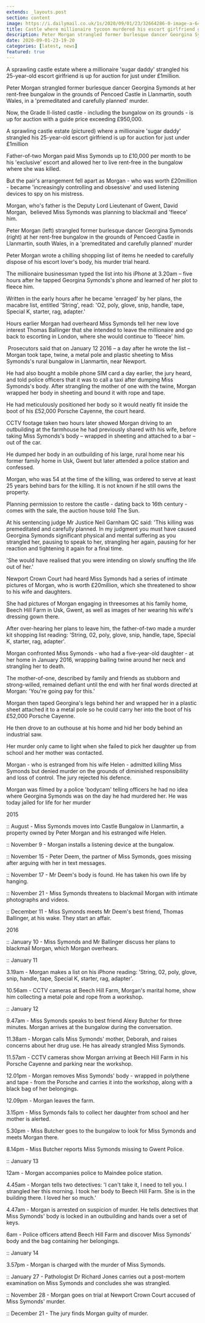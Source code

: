 ```yaml
---
extends: _layouts.post
section: content
image: https://i.dailymail.co.uk/1s/2020/09/01/23/32664286-0-image-a-64_1598997996574.jpg 
title: Castle where millionaire tycoon murdered his escort girlfriend goes up for sale for nearly £1million 
description: Peter Morgan strangled former burlesque dancer Georgina Symonds at her rent-free bungalow in the grounds of Pencoed Castle in Llanmartin. Now the castle estate is up for auction. 
date: 2020-09-01-23-19-20 
categories: [latest, news] 
featured: true 
--- 
```

A sprawling castle estate where a millionaire 'sugar daddy' strangled his 25-year-old escort girlfriend is up for auction for just under £1million.

Peter Morgan strangled former burlesque dancer Georgina Symonds at her rent-free bungalow in the grounds of Pencoed Castle in Llanmartin, south Wales, in a 'premeditated and carefully planned' murder.

Now, the Grade II-listed castle - including the bungalow on its grounds - is up for auction with a guide price exceeding £950,000.

A sprawling castle estate (pictured) where a millionaire 'sugar daddy' strangled his 25-year-old escort girlfriend is up for auction for just under £1million

Father-of-two Morgan paid Miss Symonds up to £10,000 per month to be his 'exclusive' escort and allowed her to live rent-free in the bungalow where she was killed. 

But the pair's arrangement fell apart as Morgan - who was worth £20million - became 'increasingly controlling and obsessive' and used listening devices to spy on his mistress.

Morgan, who's father is the Deputy Lord Lieutenant of Gwent, David Morgan,  believed Miss Symonds was planning to blackmail and 'fleece' him.

Peter Morgan (left) strangled former burlesque dancer Georgina Symonds (right) at her rent-free bungalow in the grounds of Pencoed Castle in Llanmartin, south Wales, in a 'premeditated and carefully planned' murder

Peter Morgan wrote a chilling shopping list of items he needed to carefully dispose of his escort lover's body, his murder trial heard.

The millionaire businessman typed the list into his iPhone at 3.20am – five hours after he tapped Georgina Symonds's phone and learned of her plot to fleece him.

Written in the early hours after he became 'enraged' by her plans, the macabre list, entitled 'String', read: 'O2, poly, glove, snip, handle, tape, Special K, starter, rag, adapter.' 

Hours earlier Morgan had overheard Miss Symonds tell her new love interest Thomas Ballinger that she intended to leave the millionaire and go back to escorting in London, where she would continue to 'fleece' him.

 Prosecutors said that on January 12 2016 – a day after he wrote the list – Morgan took tape, twine, a metal pole and plastic sheeting to Miss Symonds's rural bungalow in Llanmartin, near Newport.

He had also bought a mobile phone SIM card a day earlier, the jury heard, and told police officers that it was to call a taxi after dumping Miss Symonds's body. After strangling the mother of one with the twine, Morgan wrapped her body in sheeting and bound it with rope and tape.

He had meticulously positioned her body so it would neatly fit inside the boot of his £52,000 Porsche Cayenne, the court heard.

CCTV footage taken two hours later showed Morgan driving to an outbuilding at the farmhouse he had previously shared with his wife, before taking Miss Symonds's body – wrapped in sheeting and attached to a bar – out of the car.

He dumped her body in an outbuilding of his large, rural home near his former family home in Usk, Gwent but later attended a police station and confessed. 

Morgan, who was 54 at the time of the killing, was ordered to serve at least 25 years behind bars for the killing. It is not known if he still owns the property.

Planning permission to restore the castle - dating back to 16th century - comes with the sale, the auction house told The Sun. 

At his sentencing judge Mr Justice Neil Garnham QC said: 'This killing was premeditated and carefully planned. In my judgment you must have caused Georgina Symonds significant physical and mental suffering as you strangled her, pausing to speak to her, strangling her again, pausing for her reaction and tightening it again for a final time.

'She would have realised that you were intending on slowly snuffing the life out of her.' 

Newport Crown Court had heard Miss Symonds had a series of intimate pictures of Morgan, who is worth £20million, which she threatened to show to his wife and daughters.

She had pictures of Morgan engaging in threesomes at his family home, Beech Hill Farm in Usk, Gwent, as well as images of her wearing his wife's dressing gown there.

After over-hearing her plans to leave him, the father-of-two made a murder kit shopping list reading: 'String, 02, poly, glove, snip, handle, tape, Special K, starter, rag, adapter'.

Morgan confronted Miss Symonds - who had a five-year-old daughter - at her home in January 2016, wrapping bailing twine around her neck and strangling her to death.

The mother-of-one, described by family and friends as stubborn and strong-willed, remained defiant until the end with her final words directed at Morgan: 'You're going pay for this.' 

Morgan then taped Georgina's legs behind her and wrapped her in a plastic sheet attached it to a metal pole so he could carry her into the boot of his £52,000 Porsche Cayenne.

He then drove to an outhouse at his home and hid her body behind an industrial saw.

Her murder only came to light when she failed to pick her daughter up from school and her mother was contacted. 

Morgan - who is estranged from his wife Helen - admitted killing Miss Symonds but denied murder on the grounds of diminished responsibility and loss of control. The jury rejected his defence.        

Morgan was filmed by a police 'bodycam' telling officers he had no idea where Georgina Symonds was on the day he had murdered her. He was today jailed for life for her murder

2015 

:: August - Miss Symonds moves into Castle Bungalow in Llanmartin, a property owned by Peter Morgan and his estranged wife Helen.

:: November 9 - Morgan installs a listening device at the bungalow.

:: November 15 - Peter Deem, the partner of Miss Symonds, goes missing after arguing with her in text messages.

:: November 17 - Mr Deem's body is found. He has taken his own life by hanging.

:: November 21 - Miss Symonds threatens to blackmail Morgan with intimate photographs and videos.

:: December 11 - Miss Symonds meets Mr Deem's best friend, Thomas Ballinger, at his wake. They start an affair.

2016

:: January 10 - Miss Symonds and Mr Ballinger discuss her plans to blackmail Morgan, which Morgan overhears.

:: January 11

3.19am - Morgan makes a list on his iPhone reading: 'String, 02, poly, glove, snip, handle, tape, Special K, starter, rag, adapter'.

10.56am - CCTV cameras at Beech Hill Farm, Morgan's marital home, show him collecting a metal pole and rope from a workshop.

:: January 12

9.47am - Miss Symonds speaks to best friend Alexy Butcher for three minutes. Morgan arrives at the bungalow during the conversation.

11.38am - Morgan calls Miss Symonds' mother, Deborah, and raises concerns about her drug use. He has already strangled Miss Symonds.

11.57am - CCTV cameras show Morgan arriving at Beech Hill Farm in his Porsche Cayenne and parking near the workshop.

12.01pm - Morgan removes Miss Symonds' body - wrapped in polythene and tape - from the Porsche and carries it into the workshop, along with a black bag of her belongings.

12.09pm - Morgan leaves the farm.

3.15pm - Miss Symonds fails to collect her daughter from school and her mother is alerted.

5.30pm - Miss Butcher goes to the bungalow to look for Miss Symonds and meets Morgan there.

8.14pm - Miss Butcher reports Miss Symonds missing to Gwent Police. 

:: January 13

12am - Morgan accompanies police to Maindee police station.

4.45am - Morgan tells two detectives: 'I can't take it, I need to tell you. I strangled her this morning. I took her body to Beech Hill Farm. She is in the building there. I loved her so much.'

4.47am - Morgan is arrested on suspicion of murder. He tells detectives that Miss Symonds' body is locked in an outbuilding and hands over a set of keys.

6am - Police officers attend Beech Hill Farm and discover Miss Symonds' body and the bag containing her belongings.

:: January 14

3.57pm - Morgan is charged with the murder of Miss Symonds.

:: January 27 - Pathologist Dr Richard Jones carries out a post-mortem examination on Miss Symonds and concludes she was strangled.

:: November 28 - Morgan goes on trial at Newport Crown Court accused of Miss Symonds' murder.

:: December 21 - The jury finds Morgan guilty of murder.

